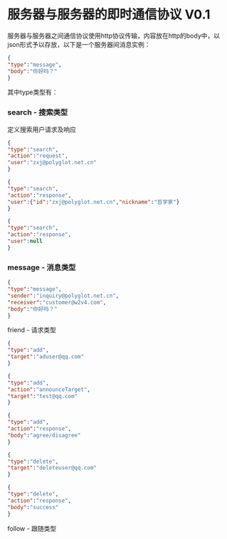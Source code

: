 # 服务器与服务器的即时通信协议 V0.1

服务器与服务器之间通信协议使用http协议传输，内容放在http的body中，以json形式予以存放，以下是一个服务器间消息实例：

```json
{
"type":"message",
"body":"你好吗？"
}
```
其中type类型有：  
### search - 搜索类型
定义搜索用户请求及响应  
```json
{
"type":"search",
"action":"request",
"user":"zxj@polyglot.net.cn"
}
```
```json
{
"type":"search",
"action":"response",
"user":{"id":"zxj@polyglot.net.cn","nickname":"哲学家"}
}
```
```json
{
"type":"search",
"action":"response",
"user":null
}
```
### message - 消息类型
```json
{
"type":"message",
"sender":"inquiry@polyglot.net.cn",
"receiver":"customer@w2v4.com",
"body":"你好吗？"
}
```
friend - 请求类型  
```json
{
"type":"add",
"target":"aduser@qq.com"
}
```
```json
{
"type":"add",
"action":"announceTarget",
"target":"test@qq.com"
}
```
```json
{
"type":"add",
"action":"response",
"body":"agree/disagree"
}
```
```json
{
"type":"delete",
"target":"deleteuser@qq.com"
}
```
```json
{
"type":"delete",
"action":"response",
"body":"success"
}
```
follow - 跟随类型  